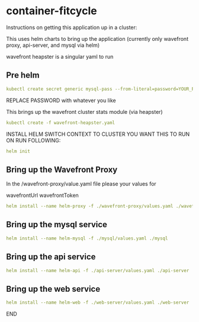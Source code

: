 # container-fitcycle

Instructions on getting this application up in a cluster:

This uses helm charts to bring up the application
(currently only wavefront proxy, api-server, and mysql via helm)

wavefront heapster is a singular yaml to run

## Pre helm

```yaml
kubectl create secret generic mysql-pass --from-literal=password=YOUR_PASSWORD
```

REPLACE PASSWORD with whatever you like

This brings up the wavefront cluster stats module (via heapster)

```yaml
kubectl create -f wavefront-heapster.yaml
```

INSTALL HELM 
SWITCH CONTEXT TO CLUSTER YOU WANT THIS TO RUN ON
RUN FOLLOWING:

```yaml
helm init
```
 
## Bring up the Wavefront Proxy

In the /wavefront-proxy/value.yaml file please your values for

wavefrontUrl
wavefrontToken

```yaml
helm install --name helm-proxy -f ./wavefront-proxy/values.yaml ./wavefront-proxy 
```

## Bring up the mysql service

```yaml
helm install --name helm-mysql -f ./mysql/values.yaml ./mysql
```

## Bring up the api service

```yaml
helm install --name helm-api -f ./api-server/values.yaml ./api-server
```

## Bring up the web service

```yaml
helm install --name helm-web -f ./web-server/values.yaml ./web-server
```

END
